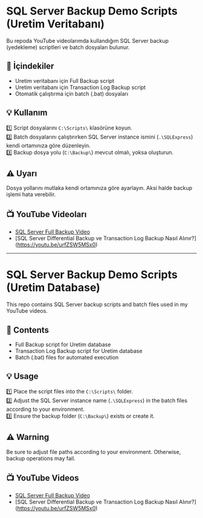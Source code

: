 # SQL Server Backup Demo Scripts (Uretim Veritabanı)

Bu repoda YouTube videolarımda kullandığım SQL Server backup (yedekleme) scriptleri ve batch dosyaları bulunur.

## 📄 İçindekiler
- Uretim veritabanı için Full Backup script  
- Uretim veritabanı için Transaction Log Backup script  
- Otomatik çalıştırma için batch (.bat) dosyaları  

## 💡 Kullanım
1️⃣ Script dosyalarını `C:\Scripts\` klasörüne koyun.  
2️⃣ Batch dosyalarını çalıştırırken SQL Server instance ismini (`.\SQLExpress`) kendi ortamınıza göre düzenleyin.  
3️⃣ Backup dosya yolu (`C:\Backup\`) mevcut olmalı, yoksa oluşturun.

## ⚠️ Uyarı
Dosya yollarını mutlaka kendi ortamınıza göre ayarlayın. Aksi halde backup işlemi hata verebilir.

## 📺 YouTube Videoları
- [SQL Server Full Backup Video](https://youtu.be/Wz_ChMY8qFo)  
- [SQL Server Differential Backup ve Transaction Log Backup Nasıl Alınır?] (https://youtu.be/urfZSW5MSx0)

---

# SQL Server Backup Demo Scripts (Uretim Database)

This repo contains SQL Server backup scripts and batch files used in my YouTube videos.

## 📄 Contents
- Full Backup script for Uretim database  
- Transaction Log Backup script for Uretim database  
- Batch (.bat) files for automated execution  

## 💡 Usage
1️⃣ Place the script files into the `C:\Scripts\` folder.  
2️⃣ Adjust the SQL Server instance name (`.\SQLExpress`) in the batch files according to your environment.  
3️⃣ Ensure the backup folder (`C:\Backup\`) exists or create it.

## ⚠️ Warning
Be sure to adjust file paths according to your environment. Otherwise, backup operations may fail.

## 📺 YouTube Videos
- [SQL Server Full Backup Video](https://youtu.be/Wz_ChMY8qFo)  
- [SQL Server Differential Backup ve Transaction Log Backup Nasıl Alınır?] (https://youtu.be/urfZSW5MSx0)
